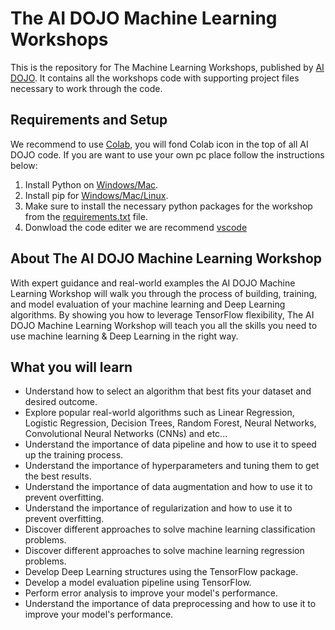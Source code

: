# The AI DOJO Machine Learning Workshops

This is the repository for The Machine Learning Workshops, published by [AI DOJO](https://github.com/TheAIDojo). It contains all the workshops code with supporting project files necessary to work through the code.

## Requirements and Setup

We recommend to use [Colab](https://colab.research.google.com/?utm_source=scs-index), you will fond Colab icon in the top of all AI DOJO code.
If you are want to use your own pc place follow the instructions below:
1. Install Python on [Windows/Mac](https://www.python.org/downloads/release/python-387/).
2. Install pip for [Windows/Mac/Linux](https://pip.pypa.io/en/stable/installation/).
3. Make sure to install the necessary python packages for the workshop from the [requirements.txt](https://github.com/TheAIDojo/Workshops/blob/main/requirements.txt) file.
4. Donwload the code editer we are recommend [vscode](https://code.visualstudio.com/download)

## About The AI DOJO Machine Learning Workshop

With expert guidance and real-world examples the AI DOJO Machine Learning Workshop will walk you through the process of building, training, and model evaluation of your machine learning and Deep Learning algorithms. By showing you how to leverage TensorFlow flexibility, The AI DOJO Machine Learning Workshop will teach you all the skills you need to use machine learning & Deep Learning in the right way.

## What you will learn
* Understand how to select an algorithm that best fits your dataset and desired outcome.
* Explore popular real-world algorithms such as Linear Regression, Logistic Regression, Decision Trees, Random Forest, Neural Networks, Convolutional Neural Networks (CNNs) and etc...
* Understand the importance of data pipeline and how to use it to speed up the training process.
* Understand the importance of hyperparameters and tuning them to get the best results.
* Understand the importance of data augmentation and how to use it to prevent overfitting.
* Understand the importance of regularization and how to use it to prevent overfitting.
* Discover different approaches to solve machine learning classification problems.
* Discover different approaches to solve machine learning regression problems.
* Develop Deep Learning structures using the TensorFlow package.
* Develop a model evaluation pipeline using TensorFlow.
* Perform error analysis to improve your model's performance.
* Understand the importance of data preprocessing and how to use it to improve your model's performance.

